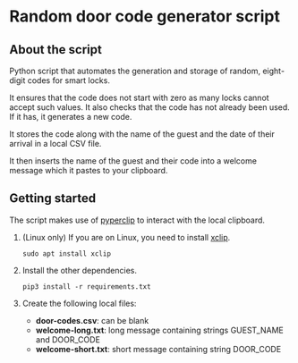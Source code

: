 # Random door code generator script

## About the script

Python script that automates the generation and storage of random, 
eight-digit codes for smart locks. 

It ensures that the code does not start with zero as many locks cannot
accept such values. It also checks that the code has not already been
used. If it has, it generates a new code.

It stores the code along with the name of the guest and the date of their 
arrival in a local CSV file. 

It then inserts the name of the guest and their code into a welcome 
message which it pastes to your clipboard.

## Getting started

The script makes use of [pyperclip](https://github.com/asweigart/pyperclip) 
to interact with the local clipboard. 

1. (Linux only) If you are on Linux, you need to 
   install [xclip](https://github.com/astrand/xclip). 

   ```
   sudo apt install xclip
   ```

1. Install the other dependencies.

   ```
   pip3 install -r requirements.txt
   ```

1. Create the following local files:

   - **door-codes.csv**: can be blank
   - **welcome-long.txt**: long message containing strings GUEST_NAME and DOOR_CODE
   - **welcome-short.txt**: short message containing string DOOR_CODE

